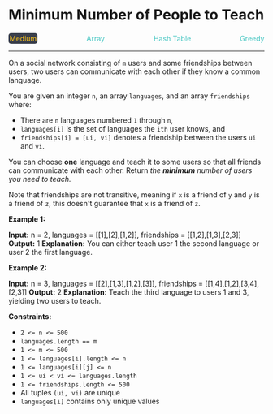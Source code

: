 # Minimum Number of People to Teach

<div style="display: flex; justify-content: space-between; align-items: center">
<div style="color: #fac31d;
padding: 2px; background-color: #3a3f4b; border-radius: 5px;">Medium</div>
<div style="color: #46c6c2">Array</div>
<div style="color: #46c6c2">Hash Table</div>
<div style="color: #46c6c2">Greedy</div>
</div>

---

On a social network consisting of `m` users and some friendships between users, two users can communicate with each other if they know a common language.

You are given an integer `n`, an array `languages`, and an array `friendships` where:

*   There are `n` languages numbered `1` through `n`,
*   `languages[i]` is the set of languages the `i​​​​​​th`​​​​ user knows, and
*   `friendships[i] = [u​​​​​​i​​​, v​​​​​​i]` denotes a friendship between the users `u​​​​​​​​​​​i`​​​​​ and `vi`.

You can choose **one** language and teach it to some users so that all friends can communicate with each other. Return _the_ _**minimum**_ _number of users you need to teach._

Note that friendships are not transitive, meaning if `x` is a friend of `y` and `y` is a friend of `z`, this doesn't guarantee that `x` is a friend of `z`.

**Example 1:**

**Input:** n = 2, languages = \[\[1\],\[2\],\[1,2\]\], friendships = \[\[1,2\],\[1,3\],\[2,3\]\]
**Output:** 1
**Explanation:** You can either teach user 1 the second language or user 2 the first language.

**Example 2:**

**Input:** n = 3, languages = \[\[2\],\[1,3\],\[1,2\],\[3\]\], friendships = \[\[1,4\],\[1,2\],\[3,4\],\[2,3\]\]
**Output:** 2
**Explanation:** Teach the third language to users 1 and 3, yielding two users to teach.

**Constraints:**

*   `2 <= n <= 500`
*   `languages.length == m`
*   `1 <= m <= 500`
*   `1 <= languages[i].length <= n`
*   `1 <= languages[i][j] <= n`
*   `1 <= u​​​​​​i < v​​​​​​i <= languages.length`
*   `1 <= friendships.length <= 500`
*   All tuples `(u​​​​​i, v​​​​​​i)` are unique
*   `languages[i]` contains only unique values